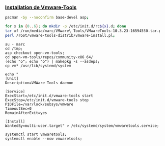 
### [Installation de Vmware-Tools](https://wiki.archlinux.org/title/VMware/Install_Arch_Linux_as_a_guest#Official_VMware_Tools)
```bash
pacman -Sy --noconfirm base-devel asp;

for x in {0..6}; do mkdir -p /etc/init.d/rc${x}.d; done
tar xf /run/media/marc/VMware\ Tools/VMwareTools-10.3.23-16594550.tar.gz /root
perl /root/vmware-tools-distrib/vmware-install.pl;
```


```
su - marc
cd /tmp;
asp checkout open-vm-tools;
cd open-vm-tools/repos/community-x86_64/
(echo "o"; echo "o") | makepkg -s --asdeps;
cp vm* /usr/lib/systemd/system
```

```
echo "
[Unit]
Description=VMWare Tools daemon

[Service]
ExecStart=/etc/init.d/vmware-tools start
ExecStop=/etc/init.d/vmware-tools stop
PIDFile=/var/lock/subsys/vmware
TimeoutSec=0
RemainAfterExit=yes
 
[Install]
WantedBy=multi-user.target" > /etc/systemd/system/vmwaretools.service;
```

```
systemctl start vmwaretools;
systemctl enable --now vmwaretools;
```
